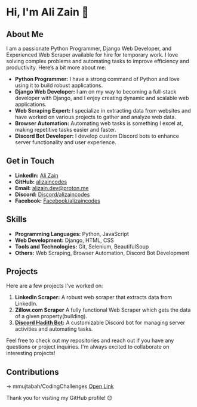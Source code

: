 # Hi, I'm Ali Zain 👋

## About Me

I am a passionate Python Programmer, Django Web Developer, and Experienced Web Scraper available for hire for temporary work. I love solving complex problems and automating tasks to improve efficiency and productivity. Here’s a bit more about me:

- **Python Programmer:** I have a strong command of Python and love using it to build robust applications.
- **Django Web Developer:** I am on my way to becoming a full-stack developer with Django, and I enjoy creating dynamic and scalable web applications.
- **Web Scraping Expert:** I specialize in extracting data from websites and have worked on various projects to gather and analyze web data.
- **Browser Automation:** Automating web tasks is something I excel at, making repetitive tasks easier and faster.
- **Discord Bot Developer:** I develop custom Discord bots to enhance server functionality and user experience.

## Get in Touch

- **LinkedIn:** [Ali Zain](https://www.linkedin.com/in/alizaincodes)
- **GitHub:** [alizaincodes](https://github.com/alizaincodes)
- **Email:** alizain.dev@proton.me
- **Discord:** [Discord/alizaincodes](https://discordapp.com/users/alizaincodes/)
- **Facebook:** [Facebook/alizaincodes](https://facebook.com/@alizaincodes)

## Skills

- **Programming Languages:** Python, JavaScript
- **Web Development:** Django, HTML, CSS
- **Tools and Technologies:** Git, Selenium, BeautifulSoup
- **Others:** Web Scraping, Browser Automation, Discord Bot Development

## Projects

Here are a few projects I've worked on:

1. **LinkedIn Scraper:** A robust web scraper that extracts data from LinkedIn.
2. **Zillow.com Scraper** A fully functional Web Scraper which gets the data of a given property(building).
3. **[Discord Hadith Bot](https://github.com/alizaincodes/Discord-Hadith-Bot):** A customizable Discord bot for managing server activities and automating tasks.

Feel free to check out my repositories and reach out if you have any questions or project inquiries. I'm always excited to collaborate on interesting projects!

## Contributions 
-> mmujtabah/CodingChallenges [Open Link](https://github.com/mmujtabah/CodingChallenges/)


Thank you for visiting my GitHub profile! 😊
